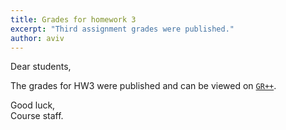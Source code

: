 ```yaml
---
title: Grades for homework 3
excerpt: "Third assignment grades were published."
author: aviv
---
```


Dear students,

The grades for HW3 were published and can be viewed on [`GR++`](https://grades.cs.technion.ac.il/?236605+201801).

Good luck,  
Course staff.

